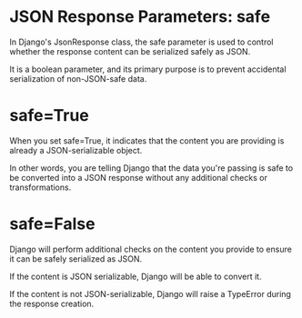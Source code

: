 # JSON Response Parameters: safe

In Django's JsonResponse class, the safe parameter is used to control whether the response content can be serialized safely as JSON. 

It is a boolean parameter, and its primary purpose is to prevent accidental serialization of non-JSON-safe data.

# safe=True

When you set safe=True, it indicates that the content you are providing is already a JSON-serializable object.

In other words, you are telling Django that the data you're passing is safe to be converted into a JSON response without any additional checks or transformations.

# safe=False

Django will perform additional checks on the content you provide to ensure it can be safely serialized as JSON. 

If the content is JSON serializable, Django will be able to convert it. 

If the content is not JSON-serializable, Django will raise a TypeError during the response creation.